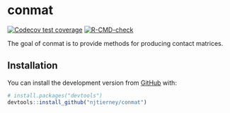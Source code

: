 
<!-- README.md is generated from README.Rmd. Please edit that file -->

# conmat

<!-- badges: start -->

[![Codecov test
coverage](https://codecov.io/gh/njtierney/conmat/branch/master/graph/badge.svg)](https://codecov.io/gh/njtierney/conmat?branch=master)
[![R-CMD-check](https://github.com/njtierney/conmat/workflows/R-CMD-check/badge.svg)](https://github.com/njtierney/conmat/actions)
<!-- badges: end -->

The goal of conmat is to provide methods for producing contact matrices.

## Installation

You can install the development version from
[GitHub](https://github.com/) with:

``` r
# install.packages("devtools")
devtools::install_github("njtierney/conmat")
```
